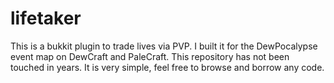 # lifetaker
This is a bukkit plugin to trade lives via PVP.  I built it for the DewPocalypse event map on DewCraft and PaleCraft.  This repository has not been touched in years.  It is very simple, feel free to browse and borrow any code.
